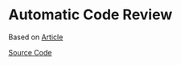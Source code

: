 # Automatic Code Review

Based on [Article](https://www.packtpub.com/article-hub/build-a-project-that-automates-your-code-review)

[Source Code](https://github.com/lusob/ChatGPTCodeReviewer)